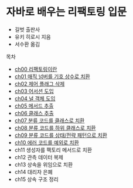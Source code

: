 # 자바로 배우는 리팩토링 입문

- 길벗 출판사
- 유키 히로시 지음
- 서수환 옮김

목차
- [ch00 리팩토링이란](https://github.com/sung3441/book-review/blob/main/java_refactoring_for_beginner/src/ch00/%EB%A6%AC%ED%8C%A9%ED%86%A0%EB%A7%81%EC%9D%B4%EB%9E%80.md)
- [ch01 매직 넘버를 기호 상수로 치환](https://github.com/sung3441/book-review/tree/main/java_refactoring_for_beginner/src/ch01)
- [ch02 제어 플래그 삭제](https://github.com/sung3441/book-review/tree/main/java_refactoring_for_beginner/src/ch02)
- [ch03 어서션 도입](https://github.com/sung3441/book-review/tree/main/java_refactoring_for_beginner/src/ch03)
- [ch04 널 객체 도입](https://github.com/sung3441/book-review/tree/main/java_refactoring_for_beginner/src/ch04)
- [ch05 메서드 추출](https://github.com/sung3441/book-review/tree/main/java_refactoring_for_beginner/src/ch05)
- [ch06 클래스 추출](https://github.com/sung3441/book-review/tree/main/java_refactoring_for_beginner/src/ch06)
- [ch07 분류 코드를 클래스로 치환](https://github.com/sung3441/book-review/tree/main/java_refactoring_for_beginner/src/ch07)
- [ch08 분류 코드를 하위 클래스로 치환](https://github.com/sung3441/book-review/tree/main/java_refactoring_for_beginner/src/ch08)
- [ch09 분류 코드를 상태/전략 패턴으로 치환](https://github.com/sung3441/book-review/tree/main/java_refactoring_for_beginner/src/ch09)
- [ch10 에러 코드를 예외로 치환](https://github.com/sung3441/book-review/tree/main/java_refactoring_for_beginner/src/ch10)
- ch11 생성자를 팩토리 메서드로 치환
- ch12 관측 데이터 복제
- ch13 상속을 위임으로 치환
- ch14 대리자 은폐
- ch15 상속 구조 정리
